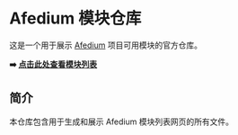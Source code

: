 # Afedium 模块仓库

这是一个用于展示 [Afedium](https://github.com/furryaxw/AFEDIUM) 项目可用模块的官方仓库。

**➡️ [点击此处查看模块列表](http://modules.afedium.furryaxw.top)**

## 简介

本仓库包含用于生成和展示 Afedium 模块列表网页的所有文件。
